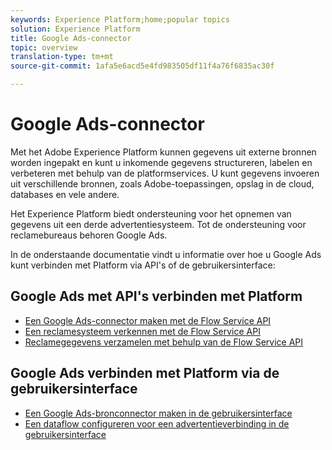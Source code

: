 ```yaml
---
keywords: Experience Platform;home;popular topics
solution: Experience Platform
title: Google Ads-connector
topic: overview
translation-type: tm+mt
source-git-commit: 1afa5e6acd5e4fd983505df11f4a76f6835ac30f

---
```



# Google Ads-connector

Met het Adobe Experience Platform kunnen gegevens uit externe bronnen worden ingepakt en kunt u inkomende gegevens structureren, labelen en verbeteren met behulp van de platformservices. U kunt gegevens invoeren uit verschillende bronnen, zoals Adobe-toepassingen, opslag in de cloud, databases en vele andere.

Het Experience Platform biedt ondersteuning voor het opnemen van gegevens uit een derde advertentiesysteem. Tot de ondersteuning voor reclamebureaus behoren Google Ads.

In de onderstaande documentatie vindt u informatie over hoe u Google Ads kunt verbinden met Platform via API&#39;s of de gebruikersinterface:

## Google Ads met API&#39;s verbinden met Platform

- [Een Google Ads-connector maken met de Flow Service API](../../tutorials/api/create/advertising/ads.md)
- [Een reclamesysteem verkennen met de Flow Service API](../../tutorials/api/explore/advertising.md)
- [Reclamegegevens verzamelen met behulp van de Flow Service API](../../tutorials/api/collect/advertising.md)

## Google Ads verbinden met Platform via de gebruikersinterface

- [Een Google Ads-bronconnector maken in de gebruikersinterface](../../tutorials/ui/create/advertising/ads.md)
- [Een dataflow configureren voor een advertentieverbinding in de gebruikersinterface](../../tutorials/ui/dataflow/advertising.md)